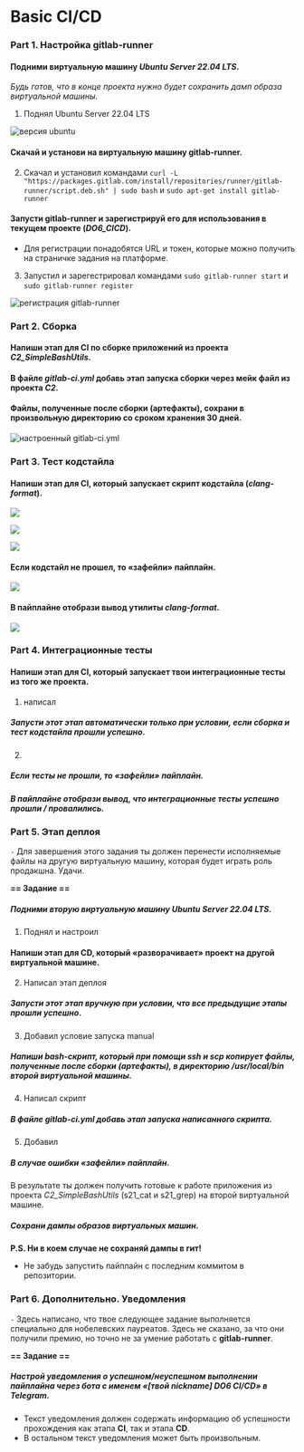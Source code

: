 # Basic CI/CD

### Part 1. Настройка **gitlab-runner**

#### Подними виртуальную машину *Ubuntu Server 22.04 LTS*.
*Будь готов, что в конце проекта нужно будет сохранить дамп образа виртуальной машины.*

1. Поднял Ubuntu Server 22.04 LTS

![версия ubuntu](screenshots/1.1.png)

#### Скачай и установи на виртуальную машину **gitlab-runner**.

2. Скачал и установил командами `curl -L "https://packages.gitlab.com/install/repositories/runner/gitlab-runner/script.deb.sh" | sudo bash` и `sudo apt-get install gitlab-runner`

#### Запусти **gitlab-runner** и зарегистрируй его для использования в текущем проекте (*DO6_CICD*).
- Для регистрации понадобятся URL и токен, которые можно получить на страничке задания на платформе.

3. Запустил и зарегестрировал командами `sudo gitlab-runner start` и `sudo gitlab-runner register`

![регистрация gitlab-runner](screenshots/1.2.png)


### Part 2. Сборка

#### Напиши этап для **CI** по сборке приложений из проекта *C2_SimpleBashUtils*.
#### В файле _gitlab-ci.yml_ добавь этап запуска сборки через мейк файл из проекта _C2_.
#### Файлы, полученные после сборки (артефакты), сохрани в произвольную директорию со сроком хранения 30 дней.

![настроенный gitlab-ci.yml](screenshots/2.1.png)


### Part 3. Тест кодстайла

#### Напиши этап для **CI**, который запускает скрипт кодстайла (*clang-format*).

![](screenshots/3.1.png)

![](screenshots/3.2.png)

![](screenshots/3.3.png)

#### Если кодстайл не прошел, то «зафейли» пайплайн.

![](screenshots/3.4.png)

#### В пайплайне отобрази вывод утилиты *clang-format*.

![](screenshots/3.5.png)

### Part 4. Интеграционные тесты

#### Напиши этап для **CI**, который запускает твои интеграционные тесты из того же проекта.

1. написал



##### Запусти этот этап автоматически только при условии, если сборка и тест кодстайла прошли успешно.

2. 

##### Если тесты не прошли, то «зафейли» пайплайн.

##### В пайплайне отобрази вывод, что интеграционные тесты успешно прошли / провалились.


### Part 5. Этап деплоя

`-` Для завершения этого задания ты должен перенести исполняемые файлы на другую виртуальную машину, которая будет играть роль продакшна. Удачи.

**== Задание ==**

##### Подними вторую виртуальную машину *Ubuntu Server 22.04 LTS*.

1. Поднял и настроил

#### Напиши этап для **CD**, который «разворачивает» проект на другой виртуальной машине.

2. Написал этап деплоя

##### Запусти этот этап вручную при условии, что все предыдущие этапы прошли успешно.

3. Добавил условие запуска manual

##### Напиши bash-скрипт, который при помощи **ssh** и **scp** копирует файлы, полученные после сборки (артефакты), в директорию */usr/local/bin* второй виртуальной машины.

4. Написал скрипт

##### В файле _gitlab-ci.yml_ добавь этап запуска написанного скрипта.

5. Добавил

##### В случае ошибки «зафейли» пайплайн.

В результате ты должен получить готовые к работе приложения из проекта *C2_SimpleBashUtils* (s21_cat и s21_grep) на второй виртуальной машине.

##### Сохрани дампы образов виртуальных машин.
**P.S. Ни в коем случае не сохраняй дампы в гит!**
- Не забудь запустить пайплайн с последним коммитом в репозитории.


### Part 6. Дополнительно. Уведомления

`-` Здесь написано, что твое следующее задание выполняется специально для нобелевских лауреатов. Здесь не сказано, за что они получили премию, но точно не за умение работать с **gitlab-runner**.

**== Задание ==**

##### Настрой уведомления о успешном/неуспешном выполнении пайплайна через бота с именем «[твой nickname] DO6 CI/CD» в *Telegram*.

- Текст уведомления должен содержать информацию об успешности прохождения как этапа **CI**, так и этапа **CD**.
- В остальном текст уведомления может быть произвольным.